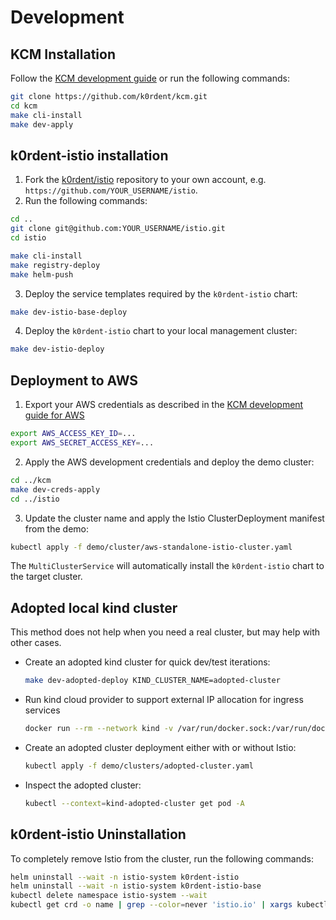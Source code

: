 # Development

## KCM Installation

Follow the [KCM development guide](https://github.com/k0rdent/kcm/blob/main/docs/dev.md) or run the following commands:

  ```bash
  git clone https://github.com/k0rdent/kcm.git
  cd kcm
  make cli-install
  make dev-apply
  ```

## k0rdent-istio installation

1. Fork the [k0rdent/istio](https://github.com/k0rdent/istio) repository to your own account, e.g. `https://github.com/YOUR_USERNAME/istio`.
2. Run the following commands:

  ```bash
  cd ..
  git clone git@github.com:YOUR_USERNAME/istio.git
  cd istio

  make cli-install
  make registry-deploy
  make helm-push
  ```

3. Deploy the service templates required by the `k0rdent-istio` chart:

  ```bash
  make dev-istio-base-deploy
  ```

4. Deploy the `k0rdent-istio` chart to your local management cluster:

  ```bash
  make dev-istio-deploy
  ```

## Deployment to AWS

1. Export your AWS credentials as described in the [KCM development guide for AWS](https://github.com/k0rdent/kcm/blob/main/docs/dev.md#aws-provider-setup)

  ```bash
  export AWS_ACCESS_KEY_ID=...
  export AWS_SECRET_ACCESS_KEY=...
  ```

2. Apply the AWS development credentials and deploy the demo cluster:

  ```bash
  cd ../kcm
  make dev-creds-apply
  cd ../istio
  ```

3. Update the cluster name and apply the Istio ClusterDeployment manifest from the demo:

  ```bash
  kubectl apply -f demo/cluster/aws-standalone-istio-cluster.yaml
  ```

The `MultiClusterService` will automatically install the `k0rdent-istio` chart to the target cluster.

## Adopted local kind cluster

This method does not help when you need a real cluster, but may help with other cases.

* Create an adopted kind cluster for quick dev/test iterations:

  ```bash
  make dev-adopted-deploy KIND_CLUSTER_NAME=adopted-cluster
  ```

* Run kind cloud provider to support external IP allocation for ingress services

  ```bash
  docker run --rm --network kind -v /var/run/docker.sock:/var/run/docker.sock registry.k8s.io/cloud-provider-kind/cloud-controller-manager:v0.7.0
  ```

* Create an adopted cluster deployment either with or without Istio:

  ```bash
  kubectl apply -f demo/clusters/adopted-cluster.yaml
  ```

* Inspect the adopted cluster:

  ```bash
  kubectl --context=kind-adopted-cluster get pod -A
  ```

## k0rdent-istio Uninstallation

To completely remove Istio from the cluster, run the following commands:

```bash
helm uninstall --wait -n istio-system k0rdent-istio
helm uninstall --wait -n istio-system k0rdent-istio-base
kubectl delete namespace istio-system --wait
kubectl get crd -o name | grep --color=never 'istio.io' | xargs kubectl delete
```
